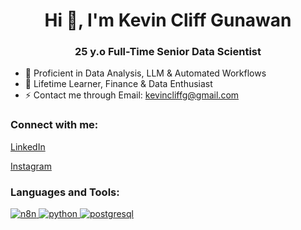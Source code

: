 <h1 align="center">Hi 👋, I'm Kevin Cliff Gunawan </h1>
<h3 align="center">25 y.o Full-Time Senior Data Scientist</h3>

- 🔭 Proficient in Data Analysis, LLM & Automated Workflows
- 🌱 Lifetime Learner, Finance & Data Enthusiast
- ⚡ Contact me through Email: kevincliffg@gmail.com

<h3 align="left">Connect with me:</h3>
<p align="left">
<a href="https://linkedin.com/in/kevin-cliff" target="blank">LinkedIn</a></p>
<p>
<a href="https://instagram.com/kevvcg_" target="blank">Instagram</a>
</p>

<h3 align="left">Languages and Tools:</h3>
<p align="left">
<a href="https://n8n.io" target="_blank">
  <img src="https://img.shields.io/badge/n8n-EA4B71?style=for-the-badge&logo=n8n&logoColor=white" alt="n8n"/>
</a>
<a href="https://www.python.org" target="_blank">
  <img src="https://www.vectorlogo.zone/logos/python/python-vertical.svg" alt="python"/>
</a>
<a href="https://www.postgresql.org" target="_blank">
  <img src="https://www.vectorlogo.zone/logos/postgresql/postgresql-vertical.svg" alt="postgresql"/>
</a>
</p>

